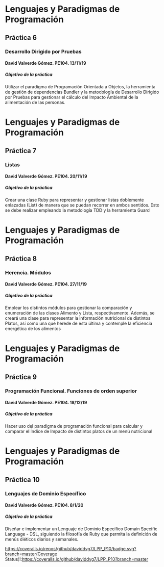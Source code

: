 # **Lenguajes y Paradigmas de Programación**
## **Práctica 6**
### **Desarrollo Dirigido por Pruebas**
#### David Valverde Gómez. PE104. 13/11/19

##### *Objetivo de la práctica*

Utilizar el paradigma de Programación Orientada a Objetos, la herramienta de gestión de dependencias Bundler y la metodologı́a de Desarrollo Dirigido por Pruebas para gestionar el cálculo del Impacto Ambiental de la alimentación de las personas.


# **Lenguajes y Paradigmas de Programación**
## **Práctica 7**
### **Listas**
#### David Valverde Gómez. PE104. 20/11/19

##### *Objetivo de la práctica*

Crear una clase Ruby para representar y gestionar listas doblemente enlazadas (List) de manera
que se puedan recorrer en ambos sentidos. Esto se debe realizar empleando la metodología TDD y la herramienta Guard


# **Lenguajes y Paradigmas de Programación**
## **Práctica 8**
### **Herencia. Módulos**
#### David Valverde Gómez. PE104. 27/11/19

##### *Objetivo de la práctica*

Emplear los distintos módulos para gestionar la comparación y enumeración de las clases Alimento y Lista, respectivamente.
Además, se creará una clase para representar la información nutricional de distintos Platos, así como una que herede de esta última y contemple la eficiencia energética de los alimentos

# **Lenguajes y Paradigmas de Programación**
## **Práctica 9**
### **Programación Funcional. Funciones de orden superior**
#### David Valverde Gómez. PE104. 18/12/19

##### *Objetivo de la práctica*

Hacer uso del paradigma de programación funcional para calcular y comparar el Índice de Impacto de distintos platos de un menú nutricional

# **Lenguajes y Paradigmas de Programación**
## **Práctica 10**
### **Lenguajes de Dominio Específico**
#### David Valverde Gómez. PE104. 8/1/20

##### *Objetivo de la práctica*

Diseñar e implementar un Lenguaje de Dominio Especı́fico Domain Specific Language - DSL,
siguiendo la filosofı́a de Ruby que permita la definición de menús diéticos diarios y semanales.


https://coveralls.io/repos/github/daviddvg7/LPP_P10/badge.svg?branch=master(Coverage Status)!:https://coveralls.io/github/daviddvg7/LPP_P10?branch=master
